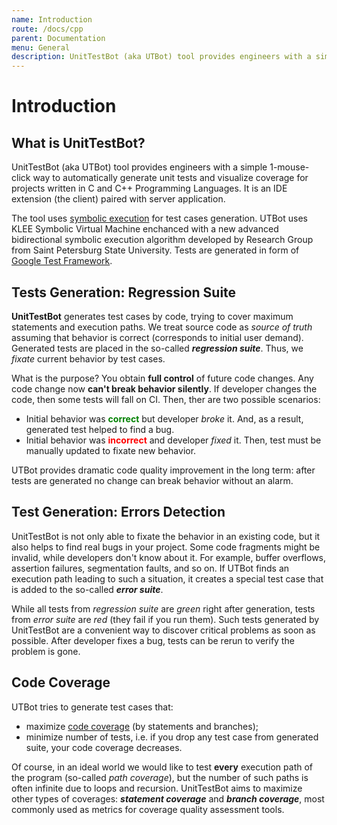 ```yaml
---
name: Introduction
route: /docs/cpp
parent: Documentation
menu: General
description: UnitTestBot (aka UTBot) tool provides engineers with a simple 1-mouse-click way to automatically generate unit tests and visualize coverage for projects written in C and C++ Programming Languages. It is an IDE extension (the client) paired with server application.
---
```


# Introduction

## What is UnitTestBot?

UnitTestBot (aka UTBot) tool provides engineers with a simple 1-mouse-click way to automatically generate unit tests and
visualize coverage for projects written in C and C++ Programming Languages. It is an IDE extension (the client) paired
with server application.

The tool uses [symbolic execution](https://en.wikipedia.org/wiki/Symbolic_execution) for test cases generation. UTBot
uses KLEE Symbolic Virtual Machine enchanced with a new advanced bidirectional symbolic execution algorithm developed by
Research Group from Saint Petersburg State University. Tests are generated in form
of [Google Test Framework](https://github.com/google/googletest).

## Tests Generation: Regression Suite

**UnitTestBot** generates test cases by code, trying to cover maximum statements and execution paths. We treat source
code as *source of truth* assuming that behavior is correct (corresponds to initial user demand). Generated tests are
placed in the so-called ***regression suite***. Thus, we *fixate* current behavior by test cases.

What is the purpose? You obtain **full control** of future code changes. Any code change now **can't break behavior
silently**. If developer changes the code, then some tests will fall on CI. Then, ther are two possible scenarios:

* Initial behavior was <span style="color: green"><b>correct</b></span> but developer <i>broke</i> it. And, as a result,
  generated test helped to find a bug.
* Initial behavior was <span style="color: red"><b>incorrect</b></span> and developer <i>fixed</i> it. Then, test must
  be manually updated to fixate new behavior.

UTBot provides dramatic code quality improvement in the long term: after tests are generated no change can break
behavior without an alarm.

## Test Generation: Errors Detection

UnitTestBot is not only able to fixate the behavior in an existing code, but it also helps to find real bugs in your
project. Some code fragments might be invalid, while developers don't know about it. For example, buffer overflows,
assertion failures, segmentation faults, and so on. If UTBot finds an execution path leading to such a situation, it
creates a special test case that is added to the so-called ***error suite***.

While all tests from *regression suite* are *green* right after generation, tests from *error suite* are *red* (they
fail if you run them). Such tests generated by UnitTestBot are a convenient way to discover critical problems as soon as
possible. After developer fixes a bug, tests can be rerun to verify the problem is gone.

## Code Coverage

UTBot tries to generate test cases that:

* maximize <a href="https://en.wikipedia.org/wiki/Code_coverage">code coverage</a> (by statements and branches);
* minimize number of tests, i.e. if you drop any test case from generated suite, your code coverage decreases.

Of course, in an ideal world we would like to test **every** execution path of the program (so-called *path coverage*),
but the number of such paths is often infinite due to loops and recursion. UnitTestBot aims to maximize other types of
coverages: ***statement coverage***
and ***branch coverage***, most commonly used as metrics for coverage quality assessment tools.

